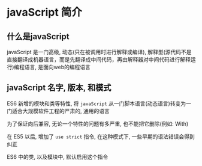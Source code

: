 

# javaScript 简介

## 什么是javaScript

javaScript 是一门高级, 动态(只在被调用时进行解释或编译), 解释型(源代码不是直接翻译成机器语言，而是先翻译成中间代码，再由解释器对中间代码进行解释运行)编程语言, 是面向web的编程语言


## javaScript 名字, 版本, 和模式

ES6 新增的模块和类等特性, 将 `javaScript` 从一门脚本语言(动态语言)转变为一门适合大规模软件工程的严肃的, 通用的语言

为了保证向后兼容, 无论一个特性的问题有多严重, 也不能把它删除(例如: With)

在 ES5 以后, 增加了 `use strict` 指令, 在这种模式下, 一些早期的语法错误会得到纠正

ES6 中的类, 以及模块中, 默认启用这个指令




